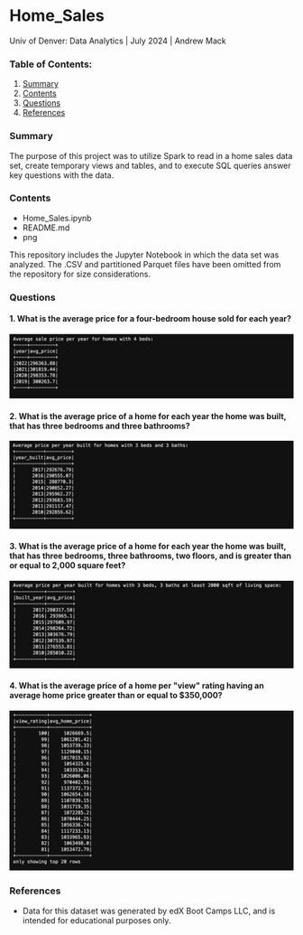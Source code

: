 # Home_Sales
Univ of Denver: Data Analytics | July 2024 | Andrew Mack

### Table of Contents: 

1. [Summary](#Summary)
2. [Contents](#Contents)
3. [Questions](#Questions)
4. [References](#References)

### Summary

The purpose of this project was to utilize Spark to read in a home sales data set, create temporary views and tables, and to execute SQL queries answer key questions with the data.

### Contents

-   Home_Sales.ipynb
-   README.md
-   png

This repository includes the Jupyter Notebook in which the data set was analyzed. The .CSV and partitioned Parquet files have been omitted from the repository for size considerations.

### Questions

#### 1. What is the average price for a four-bedroom house sold for each year?

![alt-text](https://github.com/andrewjmack/Home_Sales/blob/main/png/1.png)

#### 2. What is the average price of a home for each year the home was built, that has three bedrooms and three bathrooms?

![alt-text](https://github.com/andrewjmack/Home_Sales/blob/main/png/2.png)

#### 3. What is the average price of a home for each year the home was built, that has three bedrooms, three bathrooms, two floors, and is greater than or equal to 2,000 square feet?

![alt-text](https://github.com/andrewjmack/Home_Sales/blob/main/png/3.png)

#### 4. What is the average price of a home per "view" rating having an average home price greater than or equal to $350,000?

![alt-text](https://github.com/andrewjmack/Home_Sales/blob/main/png/4.png)

### References

- Data for this dataset was generated by edX Boot Camps LLC, and is intended for educational purposes only.
